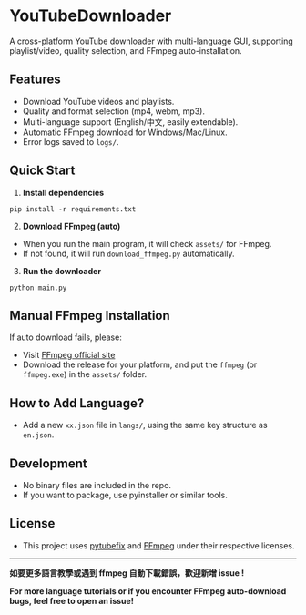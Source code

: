 # YouTubeDownloader

A cross-platform YouTube downloader with multi-language GUI, supporting playlist/video, quality selection, and FFmpeg auto-installation.

## Features
- Download YouTube videos and playlists.
- Quality and format selection (mp4, webm, mp3).
- Multi-language support (English/中文, easily extendable).
- Automatic FFmpeg download for Windows/Mac/Linux.
- Error logs saved to `logs/`.

## Quick Start

1. **Install dependencies**

``pip install -r requirements.txt``

2. **Download FFmpeg (auto)**
- When you run the main program, it will check `assets/` for FFmpeg.
- If not found, it will run `download_ffmpeg.py` automatically.

3. **Run the downloader**

``python main.py``

## Manual FFmpeg Installation
If auto download fails, please:
- Visit [FFmpeg official site](https://ffmpeg.org/download.html)
- Download the release for your platform, and put the `ffmpeg` (or `ffmpeg.exe`) in the `assets/` folder.

## How to Add Language?
- Add a new `xx.json` file in `langs/`, using the same key structure as `en.json`.

## Development
- No binary files are included in the repo.
- If you want to package, use pyinstaller or similar tools.

## License
- This project uses [pytubefix](https://github.com/nficano/pytube) and [FFmpeg](https://ffmpeg.org/) under their respective licenses.

---

**如要更多語言教學或遇到 ffmpeg 自動下載錯誤，歡迎新增 issue !**

**For more language tutorials or if you encounter FFmpeg auto-download bugs, feel free to open an issue!**
